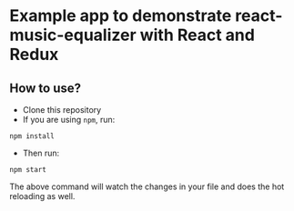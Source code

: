 # Example app to demonstrate react-music-equalizer with React and Redux


## How to use?
* Clone this repository
* If you are using `npm`, run:
```
npm install
```
* Then run:
```
npm start
```
The above command will watch the changes in your file and does the hot reloading as well.